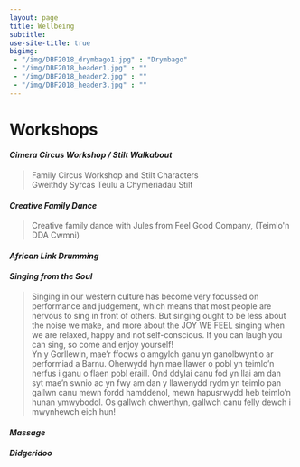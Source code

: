 ```yaml
---
layout: page
title: Wellbeing
subtitle: 
use-site-title: true
bigimg:
 - "/img/DBF2018_drymbago1.jpg" : "Drymbago"
 - "/img/DBF2018_header1.jpg" : ""
 - "/img/DBF2018_header2.jpg" : ""
 - "/img/DBF2018_header3.jpg" : ""
---
```


# Workshops

#### ***Cimera Circus Workshop / Stilt Walkabout***
> Family Circus Workshop and Stilt Characters  
Gweithdy Syrcas Teulu a Chymeriadau Stilt

#### ***Creative Family Dance***  
> Creative family dance with Jules from Feel Good Company, (Teimlo'n DDA Cwmni)

#### ***African Link Drumming***  
> 

#### ***Singing from the Soul***   
> Singing in our western culture has become very focussed on performance and judgement, which means that most people are nervous to sing in front of others. But singing ought to be less about the noise we make, and more about the JOY WE FEEL singing when we are relaxed, happy and not self-conscious. If you can laugh you can sing, so come and enjoy yourself!   
Yn y Gorllewin, mae’r ffocws o amgylch ganu yn ganolbwyntio ar performiad a Barnu. Oherwydd hyn mae llawer o pobl yn teimlo’n nerfus i ganu o flaen pobl eraill. Ond ddylai canu fod yn llai am dan syt mae’n swnio ac yn fwy am dan y llawenydd rydm yn teimlo pan gallwn canu mewn fordd hamddenol, mewn hapusrwydd heb teimlo’n hunan ymwybodol. Os gallwch chwerthyn, gallwch canu felly dewch i mwynhewch eich hun!

#### ***Massage***  
>

#### ***Didgeridoo***   
>

